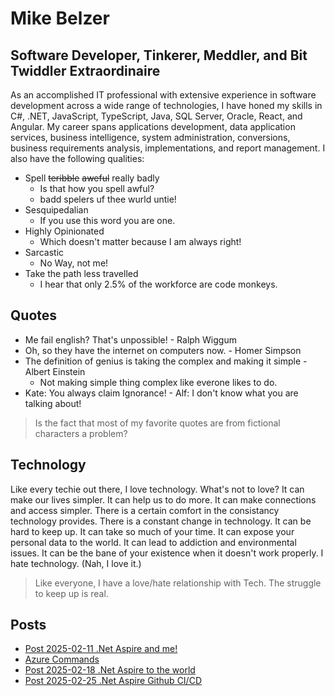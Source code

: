 # Mike Belzer
## Software Developer, Tinkerer, Meddler, and Bit Twiddler Extraordinaire

As an accomplished IT professional with extensive experience in software development across a wide range of technologies, I have honed my skills in C#, .NET, JavaScript, TypeScript, Java, SQL Server, Oracle, React, and Angular. My career spans applications development, data application services, business intelligence, system administration, conversions, business requirements analysis, implementations, and report management.
I also have the following qualities:
- Spell ~~teribble~~  ~~aweful~~ really badly 
    - Is that how you spell awful?
    - badd spelers uf thee wurld untie!
- Sesquipedalian 
    - If you use this word you are one.
- Highly Opinionated 
    - Which doesn't matter because I am always right! 
- Sarcastic 
    - No Way, not me!
- Take the path less travelled 
    - I hear that only 2.5% of the workforce are code monkeys.

## Quotes

- Me fail english?  That's unpossible! - Ralph Wiggum
- Oh, so they have the internet on computers now. - Homer Simpson
- The definition of genius is taking the complex and making it simple - Albert Einstein
    - Not making simple thing complex like everone likes to do. 
- Kate: You always claim Ignorance! - Alf: I don't know what you are talking about!
>Is the fact that most of my favorite quotes are from fictional characters a problem? 

## Technology
Like every techie out there, I love technology.  What's not to love? It can make our lives simpler.  It can help us to do more. It can make connections and access simpler.  There is a certain comfort in the consistancy technology provides. There is a constant change in technology. It can be hard to keep up. It can take so much of your time. It can expose your personal data to the world. It can lead to addiction and environmental issues. It can be the bane of your existence when it doesn't work properly. I hate technology. (Nah, I love it.)
> Like everyone, I have a love/hate relationship with Tech.
> The struggle to keep up is real.

## Posts

- [Post 2025-02-11 .Net Aspire and me!](/Post_2025_02_11.md)
- [Azure Commands](/Azure_Commands.md)
- [Post 2025-02-18 .Net Aspire to the world](Post_2025_02_18.md)
- [Post 2025-02-25 .Net Aspire Github CI/CD](Post_2025_02_25.md)
